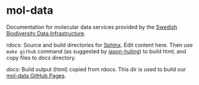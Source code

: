 # mol-data
Documentation for molecular data services provided by the [Swedish Biodiversity Data Infrastructure](https://biodiversitydata.se/).

*rdocs*: Source and build directories for [Sphinx](http://www.sphinx-doc.org/en/master/). Edit content here. Then use `make github` command (as suggested by [jason-huling](https://github.com/sphinx-doc/sphinx/issues/3382#issuecomment-470772316)) to build html, and copy files to *docs* directory.

*docs*: Build output (html) copied from rdocs. This dir is used to build our [mol-data GitHub Pages](https://biodiversitydata-se.github.io/mol-data/).
